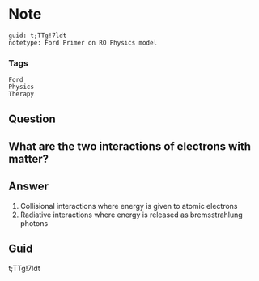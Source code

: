 # Note
```
guid: t;TTg!7ldt
notetype: Ford Primer on RO Physics model
```

### Tags
```
Ford
Physics
Therapy
```

## Question
<h2>What are the two interactions of electrons with matter?</h2>

## Answer
<section>
<ol>
<li>Collisional interactions where energy is given to atomic electrons</li>
<li>Radiative interactions where energy is released as bremsstrahlung photons</li>
</ol>


</section>

## Guid
t;TTg!7ldt
